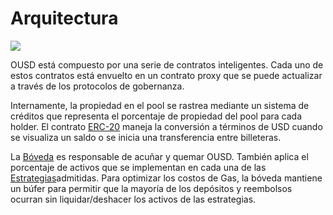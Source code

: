 # Arquitectura

![](../.gitbook/assets/ousd_docs_graphics_3.png)

OUSD está compuesto por una serie de contratos inteligentes. Cada uno de estos contratos está envuelto en un contrato proxy que se puede actualizar a través de los protocolos de gobernanza.

Internamente, la propiedad en el pool se rastrea mediante un sistema de créditos que representa el porcentaje de propiedad del pool para cada holder. El contrato [ERC-20](api/erc-20-1.md) maneja la conversión a términos de USD cuando se visualiza un saldo o se inicia una transferencia entre billeteras.

La [Bóveda](api/vault.md) es responsable de acuñar y quemar OUSD. También aplica el porcentaje de activos que se implementan en cada una de las [Estrategias](../core-concepts/supported-strategies/)admitidas. Para optimizar los costos de Gas, la bóveda mantiene un búfer para permitir que la mayoría de los depósitos y reembolsos ocurran sin liquidar/deshacer los activos de las estrategias.



